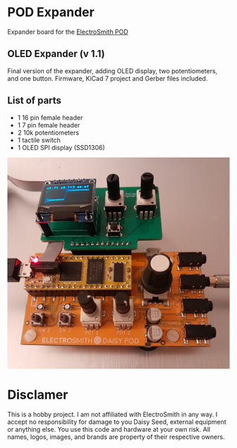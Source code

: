 # POD Expander

Expander board for the [ElectroSmith POD](https://www.electro-smith.com/daisy/pod)

## OLED Expander (v 1.1)

Final version of the expander, adding OLED display, two potentiometers, and one button.
Firmware, KiCad 7 project and Gerber files included.

## List of parts
- 1 16 pin female header
- 1 7 pin female header
- 2 10k potentiometers
- 1 tactile switch
- 1 OLED SPI display (SSD1306)

![OLED Expander v1.1](img/oled2.jpg)

 # Disclamer

This is a hobby project. I am not affiliated with ElectroSmith in any way. I accept no responsibility for damage to you Daisy Seed, external equipment or anything else. You use this code and hardware at your own risk. All names, logos, images, and brands are property of their respective owners.
